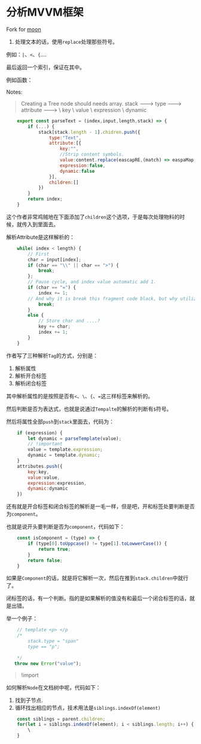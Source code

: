 # 分析MVVM框架

Fork for [moon](https://github.com/kbrsh/moon)


1. 处理文本的话，使用`replace`处理那些符号。

例如：`|`、`<`、`{`....

最后返回一个索引，保证在其中。

例如函数：

Notes:

> Creating a Tree node should needs array.
> stack ---> 
>       type ---> 
>              attribute --->
>              \ key
>              \ value
>              \ expression
>              \ dynamic


```js
    export const parseText = (index,input,length,stack) => {
        if (...) {
            stack[stack.length - 1].chidren.push({
                type:"Text",
                attribute:[{
                    key:"",
                    //Strip content symbols.
                    value:content.replace(eascapRE,(match) => easpaMap[math]),
                    expression:false,
                    dynamic:false
                }],
                children:[]
            })
        }
        return index;
    }
```

这个作者非常鸡贼地在下面添加了`children`这个选项，于是每次处理物料的时候，就传入到里面去。

解析Attribute是这样解析的：

```js
    while( index < length) {
        // First 
        char = input[index];
        if (char == "\\" || char == ">") {
            break;
        };
        // Pause cycle, and index value automatic add 1. 
        if (char == "=") {
            index += 1;
        // And why it is break this fragment code black, but why utilize continue keyword to skip   tokens?
            break;
        }
        else {
            // Store char and ....?
            key += char;
            index += 1;
        }
    }
```

<!-- Let us reproduce it again -->

作者写了三种解析`Tag`的方式，分别是：

1. 解析属性
2. 解析开合标签
3. 解析闭合标签

其中解析属性的是按照是否有`<`、`\`、`{`、`=`这三样标签来解析的。

然后判断是否为表达式，也就是说通过`Tempalte`的解析的判断有`$`符号。

然后将属性全部`push`到`stack`里面去，代码为：

```js
    if (expression) {
        let dynamic = parseTemplate(value);
        // !important
        value = template.expression;
        dynamic = template.dynamic;
    }
    attributes.push({
        key:key,
        value:value,
        expression:expression,
        dynamic:dynamic
    })
```

还有就是开合标签和闭合标签的解析是一毛一样，但是吧，开和标签处要判断是否为`component`。

也就是说开头要判断是否为`component`，代码如下：

```js
    const isComponent = (type) => {
        if (type[0].toUppcase() != type[1].toLowwerCase()) {
            return true;
        }
        return false;
    }
```

如果是`Component`的话，就是将它解析一次，然后在推到`stack.children`中就行了。


闭标签的话，有一个判断。指的是如果解析的值没有和最后一个闭合标签的话，就是出错。

举一个例子：

```js
    // template <p> </p
    /* 
        stack.type = "span"
        type == "p";
        
    */
   throw new Error("value");
```
 

> !import

如何解析`Node`在文档树中呢，代码如下：

1. 找到子节点.
2. 循环找出相应的节点，技术用法是`siblings.indexOf(element)`

```js
    const siblings = parent.children;
    for(let i = siblings.indexOf(element); i < siblings.length; i++) {
        \
    }
 ```